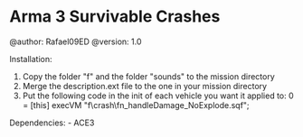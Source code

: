 # Arma 3 Survivable Crashes  
@author: 	Rafael09ED
@version:	1.0

Installation:
1. Copy the folder "f" and the folder "sounds" to the mission directory
2. Merge the description.ext file to the one in your mission directory
3. Put the following code in the init of each vehicle you want it applied to:
	0 = [this] execVM "f\crash\fn_handleDamage_NoExplode.sqf";

Dependencies: 
	- ACE3
